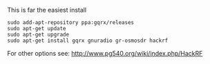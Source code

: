 This is far the easiest install
```
sudo add-apt-repository ppa:gqrx/releases
sudo apt-get update
sudo apt-get upgrade
sudo apt-get install gqrx gnuradio gr-osmosdr hackrf
```
For other options see: http://www.pg540.org/wiki/index.php/HackRF
